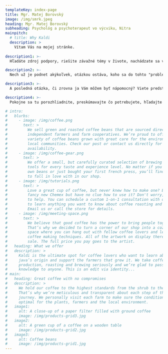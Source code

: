 ```yaml
---
templateKey: index-page
title: Mgr. Matej Borovský
image: /img/smrk.jpeg
heading: Mgr. Matej Borovský
subheading: Psychológ a psychoterapeut vo výcviku, Nitra
mainpitch:
  # title: Why Kaldi
  description: >
    Vítam Vás na mojej stránke.
    
description1: >-
  Hľadáte zdroj podpory, riešite závažné témy v živote, nachádzate sa v situácii, ktorá je náročná, zaujíma Vás psychológia, terapia, osobnostný rozvoj alebo je to úplne iný podnet, ktorý Vás sem priviedol? 

description2: >-
  Nech už je podnet akýkoľvek, otázkou ostáva, koho sa do tohto "problému" rozhodnete prizvať a zasvätiť. Kto by Vám v tom mohol byť nápomocný.

description3: >-
  A posledná otázka, či zrovna ja Vám môžem byť nápomocný? Viete predstaviť, že naše spoločné stretávania Vám môžu priniesť úžitok?

description4: >-
  Pokojne sa tu porozhliadnite, preskúmavajte čo potrebujete, hľadajte odpoveď. 

# intro:
#   blurbs:
#     - image: /img/coffee.png
#       text: >
#         We sell green and roasted coffee beans that are sourced directly from
#         independent farmers and farm cooperatives. We’re proud to offer a
#         variety of coffee beans grown with great care for the environment and
#         local communities. Check our post or contact us directly for current
#         availability.
#     - image: /img/coffee-gear.png
#       text: >
#         We offer a small, but carefully curated selection of brewing gear and
#         tools for every taste and experience level. No matter if you roast your
#         own beans or just bought your first french press, you’ll find a gadget
#         to fall in love with in our shop.
#     - image: /img/tutorials.png
#       text: >
#         Love a great cup of coffee, but never knew how to make one? Bought a
#         fancy new Chemex but have no clue how to use it? Don't worry, we’re here
#         to help. You can schedule a custom 1-on-1 consultation with our baristas
#         to learn anything you want to know about coffee roasting and brewing.
#         Email us or call the store for details.
#     - image: /img/meeting-space.png
#       text: >
#         We believe that good coffee has the power to bring people together.
#         That’s why we decided to turn a corner of our shop into a cozy meeting
#         space where you can hang out with fellow coffee lovers and learn about
#         coffee making techniques. All of the artwork on display there is for
#         sale. The full price you pay goes to the artist.
#   heading: What we offer
#   description: >
#     Kaldi is the ultimate spot for coffee lovers who want to learn about their
#     java’s origin and support the farmers that grew it. We take coffee
#     production, roasting and brewing seriously and we’re glad to pass that
#     knowledge to anyone. This is an edit via identity...
# main:
#   heading: Great coffee with no compromises
#   description: >
#     We hold our coffee to the highest standards from the shrub to the cup.
#     That’s why we’re meticulous and transparent about each step of the coffee’s
#     journey. We personally visit each farm to make sure the conditions are
#     optimal for the plants, farmers and the local environment.
#   image1:
#     alt: A close-up of a paper filter filled with ground coffee
#     image: /img/products-grid3.jpg
#   image2:
#     alt: A green cup of a coffee on a wooden table
#     image: /img/products-grid2.jpg
#   image3:
#     alt: Coffee beans
#     image: /img/products-grid1.jpg
---
```

